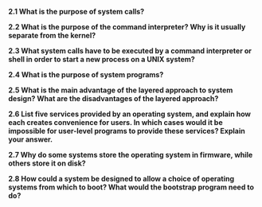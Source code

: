**2.1 What is the purpose of system calls?**    

**2.2 What is the purpose of the command interpreter? Why is it usually separate from the kernel?**    

**2.3 What system calls have to be executed by a command interpreter or shell in order to start a new process on a UNIX system?**  

**2.4 What is the purpose of system programs?**  

**2.5 What is the main advantage of the layered approach to system design? What are the disadvantages of the layered approach?**  

**2.6 List five services provided by an operating system, and explain how each creates convenience for users. In which cases would it be impossible for user-level programs to provide these services? Explain your answer.**  

**2.7 Why do some systems store the operating system in firmware, while others store it on disk?**  

**2.8 How could a system be designed to allow a choice of operating systems from which to boot? What would the bootstrap program need to do?**  
